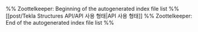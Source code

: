 %% Zoottelkeeper: Beginning of the autogenerated index file list  %%
 [[post/Tekla Structures API/API 사용 형태|API 사용 형태]]
%% Zoottelkeeper: End of the autogenerated index file list  %%
